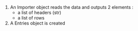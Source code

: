 1. An Importer object reads the data and outputs 2 elements :
    - a list of headers (str)
    - a list of rows
2. A Entries object is created  
